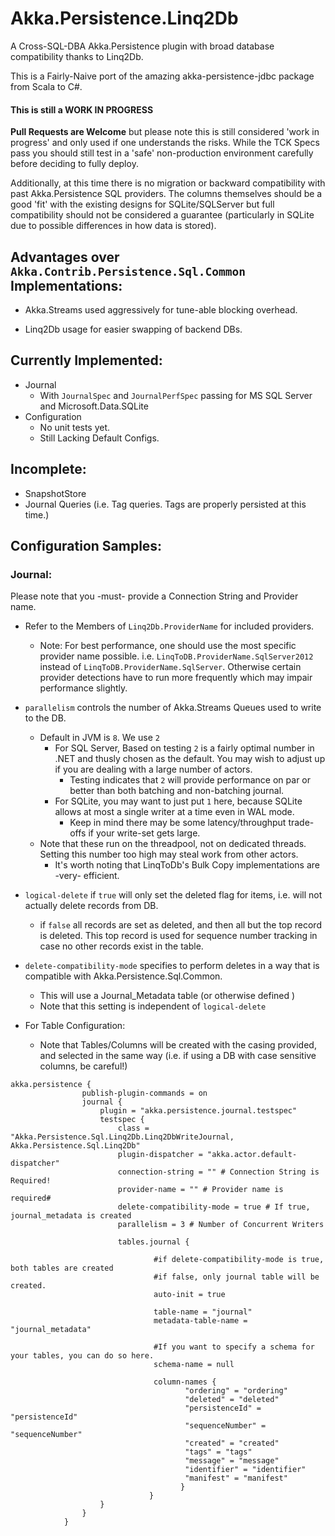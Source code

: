 # Akka.Persistence.Linq2Db

A Cross-SQL-DBA Akka.Persistence plugin with broad database compatibility thanks to Linq2Db.

This is a Fairly-Naive port of the amazing akka-persistence-jdbc package from Scala to C#. 


#### This is still a WORK IN PROGRESS

 **Pull Requests are Welcome** but please note this is still considered 'work in progress' and only used if one understands the risks. While the TCK Specs pass you should still test in a 'safe' non-production environment carefully before deciding to fully deploy.
 
 Additionally, at this time there is no migration or backward compatibility with past Akka.Persistence SQL providers. The columns themselves should be a good 'fit' with the existing designs for SQLite/SQLServer but full compatibility should not be considered a guarantee (particularly in SQLite due to possible differences in how data is stored). 

## Advantages over `Akka.Contrib.Persistence.Sql.Common` Implementations:

 - Akka.Streams used aggressively for tune-able blocking overhead.
 
 - Linq2Db usage for easier swapping of backend DBs.

## Currently Implemented:

- Journal
  - With `JournalSpec` and `JournalPerfSpec` passing for MS SQL Server and Microsoft.Data.SQLite
- Configuration
  - No unit tests yet.
  - Still Lacking Default Configs.

## Incomplete:

- SnapshotStore
- Journal Queries (i.e. Tag queries. Tags are properly persisted at this time.)
 
## Configuration Samples:

### Journal:

Please note that you -must- provide a Connection String and Provider name.

 - Refer to the Members of `Linq2Db.ProviderName` for included providers.
   - Note: For best performance, one should use the most specific provider name possible. i.e. `LinqToDB.ProviderName.SqlServer2012` instead of `LinqToDB.ProviderName.SqlServer`. Otherwise certain provider detections have to run more frequently which may impair performance slightly. 

 - `parallelism` controls the number of Akka.Streams Queues used to write to the DB.
   - Default in JVM is `8`. We use `2`
     - For SQL Server, Based on testing `2` is a fairly optimal number in .NET and thusly chosen as the default. You may wish to adjust up if you are dealing with a large number of actors.
       - Testing indicates that `2` will provide performance on par or better than both batching and non-batching journal.
     - For SQLite, you may want to just put `1` here, because SQLite allows at most a single writer at a time even in WAL mode.
       - Keep in mind there may be some latency/throughput trade-offs if your write-set gets large.
   - Note that these run on the threadpool, not on dedicated threads. Setting this number too high may steal work from other actors.
     - It's worth noting that LinqToDb's Bulk Copy implementations are -very- efficient.
 - `logical-delete` if `true` will only set the deleted flag for items, i.e. will not actually delete records from DB.
   - if `false` all records are set as deleted, and then all but the top record is deleted. This top record is used for sequence number tracking in case no other records exist in the table.
 - `delete-compatibility-mode` specifies to perform deletes in a way that is compatible with Akka.Persistence.Sql.Common.
   - This will use a Journal_Metadata table (or otherwise defined )
   - Note that this setting is independent of `logical-delete`
 - For Table Configuration:
   - Note that Tables/Columns will be created with the casing provided, and selected in the same way (i.e. if using a DB with case sensitive columns, be careful!)

```
akka.persistence {
                publish-plugin-commands = on
                journal {
                    plugin = "akka.persistence.journal.testspec"
                    testspec {
                        class = "Akka.Persistence.Sql.Linq2Db.Linq2DbWriteJournal, Akka.Persistence.Sql.Linq2Db"
                        plugin-dispatcher = "akka.actor.default-dispatcher"
                        connection-string = "" # Connection String is Required! 
                        provider-name = "" # Provider name is required#
                        delete-compatibility-mode = true # If true, journal_metadata is created
                        parallelism = 3 # Number of Concurrent Writers

                        tables.journal { 
                                
                                #if delete-compatibility-mode is true, both tables are created
                                #if false, only journal table will be created.
                                auto-init = true
 
                                table-name = "journal"
                                metadata-table-name = "journal_metadata"
                                
                                #If you want to specify a schema for your tables, you can do so here.
                                schema-name = null

                                column-names {
                                       "ordering" = "ordering"
                                       "deleted" = "deleted"
                                       "persistenceId" = "persistenceId"
                                       "sequenceNumber" = "sequenceNumber"
                                       "created" = "created"
                                       "tags" = "tags"
                                       "message" = "message"
                                       "identifier" = "identifier"
                                       "manifest" = "manifest"
                                      }
                               }
                    }
                }
            }
```